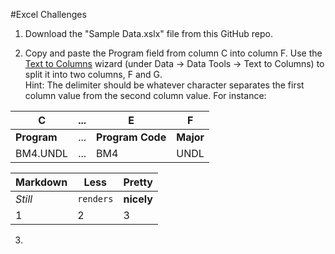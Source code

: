 #Excel Challenges

1. Download the "Sample Data.xslx" file from this GitHub repo.

2. Copy and paste the Program field from column C into column F. Use the [Text to Columns](https://support.office.com/en-us/article/Split-names-by-using-the-Convert-Text-to-Columns-Wizard-2cd989db-2b1f-4d89-b17b-534250ff9905) wizard (under Data -> Data Tools -> Text to Columns) to split it into two columns, F and G.  
Hint: The delimiter should be whatever character separates the first column value from the second column value.
For instance:

C | ... | E | F
--- | --- | --- | ---
**Program** | ... | **Program Code** | **Major**
BM4.UNDL | ... | BM4 | UNDL

Markdown | Less | Pretty
--- | --- | ---
*Still* | `renders` | **nicely**
1 | 2 | 3

3. 